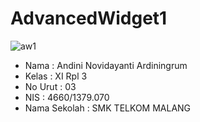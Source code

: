 # AdvancedWidget1
![aw1](https://cloud.githubusercontent.com/assets/22464643/22095624/3fe89af6-ddcb-11e6-9489-d3c672c10c51.jpg)

- Nama : Andini Novidayanti Ardiningrum
- Kelas : XI Rpl 3
- No Urut : 03
- NIS : 4660/1379.070
- Nama Sekolah : SMK TELKOM MALANG 
